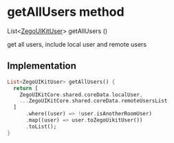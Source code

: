 


# getAllUsers method








List&lt;[ZegoUIKitUser](../../zego_uikit_prebuilt_live_audio_room/ZegoUIKitUser-class.md)> getAllUsers
()





<p>get all users, include local user and remote users</p>



## Implementation

```dart
List<ZegoUIKitUser> getAllUsers() {
  return [
    ZegoUIKitCore.shared.coreData.localUser,
    ...ZegoUIKitCore.shared.coreData.remoteUsersList
  ]
      .where((user) => !user.isAnotherRoomUser)
      .map((user) => user.toZegoUikitUser())
      .toList();
}
```







